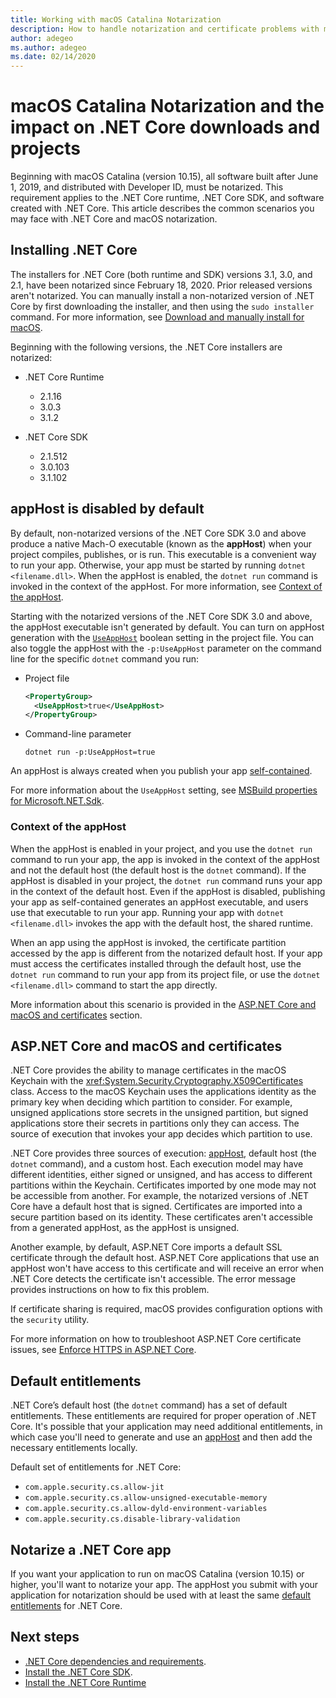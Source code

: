 ```yaml
---
title: Working with macOS Catalina Notarization
description: How to handle notarization and certificate problems with macOS when you install the .NET Core runtime, SDK, and apps built with .NET Core.
author: adegeo
ms.author: adegeo
ms.date: 02/14/2020
---
```


# macOS Catalina Notarization and the impact on .NET Core downloads and projects

Beginning with macOS Catalina (version 10.15), all software built after June 1, 2019, and distributed with Developer ID, must be notarized. This requirement applies to the .NET Core runtime, .NET Core SDK, and software created with .NET Core. This article describes the common scenarios you may face with .NET Core and macOS notarization.

## Installing .NET Core

The installers for .NET Core (both runtime and SDK) versions 3.1, 3.0, and 2.1, have been notarized since February 18, 2020. Prior released versions aren't notarized. You can manually install a non-notarized version of .NET Core by first downloading the installer, and then using the `sudo installer` command. For more information, see [Download and manually install for macOS](sdk.md?pivots=os-macos#download-and-manually-install).

Beginning with the following versions, the .NET Core installers are notarized:

- .NET Core Runtime
  - 2.1.16
  - 3.0.3
  - 3.1.2

- .NET Core SDK
  - 2.1.512
  - 3.0.103
  - 3.1.102

## appHost is disabled by default

By default, non-notarized versions of the .NET Core SDK 3.0 and above produce a native Mach-O executable (known as the **appHost**) when your project compiles, publishes, or is run. This executable is a convenient way to run your app. Otherwise, your app must be started by running `dotnet <filename.dll>`. When the appHost is enabled, the `dotnet run` command is invoked in the context of the appHost. For more information, see [Context of the appHost](#context-of-the-apphost).

Starting with the notarized versions of the .NET Core SDK 3.0 and above, the appHost executable isn't generated by default. You can turn on appHost generation with the [`UseAppHost`](../project-sdk/msbuild-props.md#useapphost) boolean setting in the project file. You can also toggle the appHost with the `-p:UseAppHost` parameter on the command line for the specific `dotnet` command you run:

- Project file

  ```xml
  <PropertyGroup>
    <UseAppHost>true</UseAppHost>
  </PropertyGroup>
  ```

- Command-line parameter

  ```dotnetcli
  dotnet run -p:UseAppHost=true
  ```

An appHost is always created when you publish your app [self-contained](../deploying/index.md#publish-self-contained).

For more information about the `UseAppHost` setting, see [MSBuild properties for Microsoft.NET.Sdk](../project-sdk/msbuild-props.md#useapphost).

### Context of the appHost

When the appHost is enabled in your project, and you use the `dotnet run` command to run your app, the app is invoked in the context of the appHost and not the default host (the default host is the `dotnet` command). If the appHost is disabled in your project, the `dotnet run` command runs your app in the context of the default host. Even if the appHost is disabled, publishing your app as self-contained generates an appHost executable, and users use that executable to run your app. Running your app with `dotnet <filename.dll>` invokes the app with the default host, the shared runtime.

When an app using the appHost is invoked, the certificate partition accessed by the app is different from the notarized default host. If your app must access the certificates installed through the default host, use the `dotnet run` command to run your app from its project file, or use the `dotnet <filename.dll>` command to start the app directly.

More information about this scenario is provided in the [ASP.NET Core and macOS and certificates](#aspnet-core-and-macos-and-certificates) section.

## ASP.NET Core and macOS and certificates

.NET Core provides the ability to manage certificates in the macOS Keychain with the <xref:System.Security.Cryptography.X509Certificates> class. Access to the macOS Keychain uses the applications identity as the primary key when deciding which partition to consider. For example, unsigned applications store secrets in the unsigned partition, but signed applications store their secrets in partitions only they can access. The source of execution that invokes your app decides which partition to use.

.NET Core provides three sources of execution: [appHost](#apphost-is-disabled-by-default), default host (the `dotnet` command), and a custom host. Each execution model may have different identities, either signed or unsigned, and has access to different partitions within the Keychain. Certificates imported by one mode may not be accessible from another. For example, the notarized versions of .NET Core have a default host that is signed. Certificates are imported into a secure partition based on its identity. These certificates aren't accessible from a generated appHost, as the appHost is unsigned.

Another example, by default, ASP.NET Core imports a default SSL certificate through the default host. ASP.NET Core applications that use an appHost won't have access to this certificate and will receive an error when .NET Core detects the certificate isn't accessible. The error message provides instructions on how to fix this problem.

If certificate sharing is required, macOS provides configuration options with the `security` utility.

For more information on how to troubleshoot ASP.NET Core certificate issues, see [Enforce HTTPS in ASP.NET Core](/aspnet/core/security/enforcing-ssl?view=aspnetcore-3.1&tabs=visual-studio#troubleshoot-certificate-problems).

## Default entitlements

.NET Core’s default host (the `dotnet` command) has a set of default entitlements. These entitlements are required for proper operation of .NET Core. It's possible that your application may need additional entitlements, in which case you'll need to generate and use an [appHost](#apphost-is-disabled-by-default) and then add the necessary entitlements locally.

Default set of entitlements for .NET Core:

- `com.apple.security.cs.allow-jit`
- `com.apple.security.cs.allow-unsigned-executable-memory`
- `com.apple.security.cs.allow-dyld-environment-variables`
- `com.apple.security.cs.disable-library-validation`

## Notarize a .NET Core app

If you want your application to run on macOS Catalina (version 10.15) or higher, you'll want to notarize your app. The appHost you submit with your application for notarization should be used with at least the same [default entitlements](#default-entitlements) for .NET Core.

## Next steps

- [.NET Core dependencies and requirements](dependencies.md).
- [Install the .NET Core SDK](sdk.md).
- [Install the .NET Core Runtime](windows.md)
